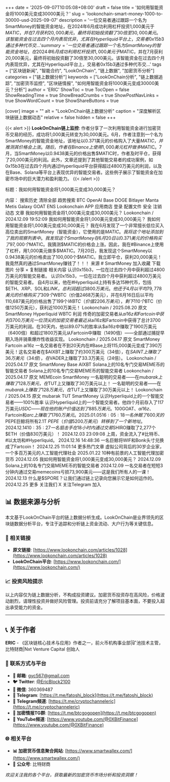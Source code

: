 +++
date = '2025-09-07T10:05:08+08:00'
draft = false
title = '如何用智能资金将1000美元变成30000美元？'
slug = 'lookonchain-smart-money-1000-to-30000-usd-2025-09-07'
description = '一位交易者通过跟踪一个名为SmartMoney的智能资金地址，在2024年6月成功利用杠杆投资1,000美元于$MATIC，并在7月获利20,000美元，最终将初始投资翻了30倍至30,000美元。该智能资金在过去四个月内表现优异，尤其在Hyperliquid平台上，交易者0x15b3通过多种代币交...'
summary = '一位交易者通过跟踪一个名为SmartMoney的智能资金地址，在2024年6月成功利用杠杆投资1,000美元于$MATIC，并在7月获利20,000美元，最终将初始投资翻了30倍至30,000美元。该智能资金在过去四个月内表现优异，尤其在Hyperliquid平台上，交易者0x15b3通过多种代币交...'
tags = ["区块链新闻", "智能合约", "LookOnChain", "链上数据", "加密货币分析"]
categories = ["链上数据分析"]
keywords = ["LookOnChain分析", "链上数据追踪", "加密货币监控", "区块链情报", "如何用智能资金将1000美元变成30000美元？分析"]
author = 'ERIC'
ShowToc = true
TocOpen = false
ShowReadingTime = true
ShowBreadCrumbs = true
ShowPostNavLinks = true
ShowWordCount = true
ShowShareButtons = true

[cover]
image = ""
alt = "LookOnChain链上数据分析"
caption = "深度解析区块链链上数据动态"
relative = false
hidden = false
+++

{{< alert >}}
**LookOnChain链上监控**: 作者分享了一次利用智能资金进行加密货币交易的经历，成功将1,000美元转变为30,000美元。6月，作者注意到一个名为SmartMoney的智能资金地址，该地址以0.371美元的价格购入了大量$MATIC，并推测其价格会上涨。随后，作者在Binance上使用1,000美元杠杆做多$MATIC。7月，当SmartMoney以0.9438美元的价格出售$MATIC时，作者及时平仓，获得了20,000美元的利润。此外，文章还提到了其他智能交易者的成功案例，如0x15b3在过去四个月内通过Hyperliquid平台获得超过4800万美元的利润，以及在Base、Solana等平台上表现优异的智能交易者。这些例子展示了智能资金在加密市场中的巨大潜力和盈利能力。
{{< /alert >}}

标题：我如何用智能资金将1,000美元变成30,000美元？

内容：
搜索历史 清除全部 趋势搜索 BTC OpenAI Base DOGE Bitlayer Manta Metis Galaxy GOAT ENS Lookonchain APP 应用商店 登录 配置文件 安全 注销 动态 文章 我如何用智能资金将1,000美元变成30,000美元？ Lookonchain / 2024.12.09 19:52:09 我如何用智能资金将1,000美元变成30,000美元？ 我如何用智能资金将1,000美元变成30,000美元？ 我在6月发现了一个非常擅长低位买入高位卖出的SmartMoney（智能资金），它使用的是$MATIC。我将这个地址添加到了我的观察列表中。我发现这个SmartMoney在6月20日以0.371美元的价格购买了97,000个$MATIC。我猜测$MATIC的价格会上涨。因此，我在#Binance上使用了杠杆，用1,000美元做多$MATIC。7月20日，我发现这个SmartMoney以0.9438美元的价格卖出了100,000个$MATIC。我立即平仓，获利20,000美元！我竟然真的通过SmartMoney赚钱了！！！ 来源 # SmartMoney 加入收藏 下载图片 分享 × 复制链接 相关内容 认识0x15b3，一位在过去四个月中获利超过4800万美元的智能交易者。 认识0x15b3，一位在过去四个月中获利超过4800万美元的智能交易者。 自4月以来，他在#Hyperliquid上持有多达15种代币，包括$ETH、$XRP、$SOL和$LINK，总利润超过3800万美元。他还于4月以平均79,778美元的价格购买了309个$WBTC（价值2468万美元），并在6月16日后以平均110,687美元的价格出售了199个$WBTC（价值2206万美元），剩下110个$BTC（价值1250万美元），获利近1000万美元！ Lookonchain / 2025.08.20 原文 SmartMoney Hyperliquid WBTC 利润 传奇的加密交易者从$ai16z和Fartcoin中获利3700万美元 一位顶尖的加密交易者最近从$ai16z和Fartcoin中获得了总计3700万美元的利润。在30天内，他以89.07%的胜率从$ai16z中赚取了1900万美元（6400倍）和超过1800万美元从Fartcoin中赚取（1490倍）——全部通过捕捉早期入场并骑乘爆炸性收益实现。 Lookonchain / 2025.04.17 原文 SmartMoney Fartcoin ai16z 一名交易者在不到20天内在#Base上将115,000美元变成了390万美元！这名交易者在$AIXBT上赚取了约300万美元（34倍），在$SAINT上赚取了36万美元（34倍），在$VADER上赚取了33.3万美元（24倍）。 Lookonchain / 2025.04.17 原文 SmartMoney Base AIXBT Solana上的10名专门交易MEME币的智能交易者 Solana上的10名专门交易MEME币的智能交易者 Lookonchain / 2025.04.17 原文 MEMEcoin SmartMoney 一名聪明的交易者——在$mubarak上赚取了128万美元，在$TUT上又赚取了30万美元以上！ 一名聪明的交易者——在$mubarak上赚取了128万美元，在$TUT上又赚取了30万美元以上！ Lookonchain / 2025.04.15 原文 mubarak TUT SmartMoney 认识Hyperliquid上的一个智能交易者——100%胜率 认识Hyperliquid上的一个智能交易者。他四个月前存入了117万美元$USDC——现在他的账户价值达到了885万美元。100%胜率。 每一笔交易都盈利。 Lookonchain / 2025.04.10 原文 Hyperliquid SmartMoney XRP BTC ETH 热点新闻 一名交易者通过监控#Binance的新上市项目获利448,000美元！ 2024.12.13 17:37:29 一名智能#AI代币交易者在$GOAT、$ai16z、$Fartcoin和$arc上赚取了1760万美元。 2025.01.05 16:05:18 一名休眠了600天的$PEPE巨鲸将所有2.1T $PEPE（价值5200万美元）转移到了一个新地址。 2024.12.14 10:35:27 一名狙击手在18小时内通过交易$SHIRO赚取了2,277个$ETH（价值830万美元）！ 2024.12.03 23:09:08 上周，资金流入了#比特币、#以太坊和#Hyperliquid。 2024.12.16 14:48:36 一名巨鲸将WIF和Bonk头寸兑换成了Fartcoin！ 2024.12.25 11:01:14 更多热门文章 虚拟公司背后的30岁企业家，一个多百万美元的人工智能代理社会 2025.01.22 10种有前景的人工智能代理加密货币 2024.12.05 我如何用智能资金将1,000美元变成30,000美元？ 2024.12.09 Solana上的10名专门交易MEME币的智能交易者 2024.12.09 一名交易者在短短3分钟内通过交易memecoins亏损73,900美元——这是我们所有人的一课！ 2024.12.13 什么是$SPORE？让我们通过链上记录向您展示它是如何运作的。 2024.12.25 更多 关注我们 X 关注Telegram 加入

## 📊 数据来源与分析

本文基于LookOnChain平台的链上数据分析生成。LookOnChain是业界领先的区块链数据分析平台，专注于追踪和分析链上资金流动、大户行为等关键信息。

### 🔗 相关链接
- **原文链接**: [https://www.lookonchain.com/articles/1028](https://www.lookonchain.com/articles/1028)
- **LookOnChain平台**: [https://www.lookonchain.com/](https://www.lookonchain.com/)

### 📈 投资风险提示
以上内容仅为链上数据分析，不构成投资建议。加密货币投资存在高风险，价格波动剧烈，请理性投资并做好风险管理。投资前请充分了解项目基本面，不要投入超出承受能力的资金。

---

## 📞 关于作者

**ERIC** - 《区块链核心技术与应用》作者之一，前火币机构事业部|矿池技术主管，比特财商|Nxt Venture Capital 创始人

### 🔗 联系方式与平台

- **📧 邮箱**: [gyc567@gmail.com](mailto:gyc567@gmail.com)
- **🐦 Twitter**: [@EricBlock2100](https://twitter.com/EricBlock2100)
- **💬 微信**: 360369487
- **📱 Telegram**: [https://t.me/fatoshi_block](https://t.me/fatoshi_block)
- **📢 Telegram频道**: [https://t.me/cryptochanneleric](https://t.me/cryptochanneleric)
- **👥 加密情报TG群**: [https://t.me/btcgogopen](https://t.me/btcgogopen)
- **🎥 YouTube频道**: [https://www.youtube.com/@0XBitFinance](https://www.youtube.com/@0XBitFinance)

### 🌐 相关平台

- **📊 加密货币信息聚合网站**: [https://www.smartwallex.com/](https://www.smartwallex.com/)
- **📖 公众号**: 比特财商

*欢迎关注我的各个平台，获取最新的加密货币市场分析和投资洞察！*
